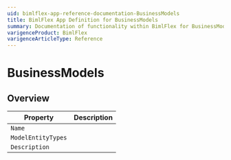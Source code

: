 ```yaml
---
uid: bimlflex-app-reference-documentation-BusinessModels
title: BimlFlex App Definition for BusinessModels
summary: Documentation of functionality within BimlFlex for BusinessModels
varigenceProduct: BimlFlex
varigenceArticleType: Reference
---
```


# BusinessModels



## Overview
  
| Property | Description |
| --------- | ----------- |
|`Name` | |
|`ModelEntityTypes` | |
|`Description` | |
